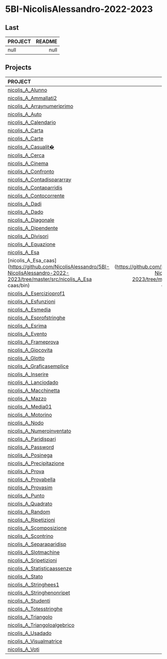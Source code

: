 # 5BI-NicolisAlessandro-2022-2023

## Last

| PROJECT | README |
| :--- | ---: |
| null | null |

## Projects

| PROJECT | README |
| :--- | ---: |
| [nicolis_A_Alunno](https://github.com/NicolisAlessandro/5BI-NicolisAlessandro-2022-2023/tree/master/src/nicolis_A_Alunno/bin) | [ReadMe](https://github.com/NicolisAlessandro/5BI-NicolisAlessandro-2022-2023/tree/master/src/nicolis_A_Alunno/doc/README.md) |
| [nicolis_A_Ammallati2](https://github.com/NicolisAlessandro/5BI-NicolisAlessandro-2022-2023/tree/master/src/nicolis_A_Ammallati2/bin) | [ReadMe](https://github.com/NicolisAlessandro/5BI-NicolisAlessandro-2022-2023/tree/master/src/nicolis_A_Ammallati2/doc/README.md) |
| [nicolis_A_Arraynumeriprimo](https://github.com/NicolisAlessandro/5BI-NicolisAlessandro-2022-2023/tree/master/src/nicolis_A_Arraynumeriprimo/bin) | [ReadMe](https://github.com/NicolisAlessandro/5BI-NicolisAlessandro-2022-2023/tree/master/src/nicolis_A_Arraynumeriprimo/doc/README.md) |
| [nicolis_A_Auto](https://github.com/NicolisAlessandro/5BI-NicolisAlessandro-2022-2023/tree/master/src/nicolis_A_Auto/bin) | [ReadMe](https://github.com/NicolisAlessandro/5BI-NicolisAlessandro-2022-2023/tree/master/src/nicolis_A_Auto/doc/README.md) |
| [nicolis_A_Calendario](https://github.com/NicolisAlessandro/5BI-NicolisAlessandro-2022-2023/tree/master/src/nicolis_A_Calendario/bin) | [ReadMe](https://github.com/NicolisAlessandro/5BI-NicolisAlessandro-2022-2023/tree/master/src/nicolis_A_Calendario/doc/README.md) |
| [nicolis_A_Carta](https://github.com/NicolisAlessandro/5BI-NicolisAlessandro-2022-2023/tree/master/src/nicolis_A_Carta1/bin) | [ReadMe](https://github.com/NicolisAlessandro/5BI-NicolisAlessandro-2022-2023/tree/master/src/nicolis_A_Carta1/doc/README.md) |
| [nicolis_A_Carte](https://github.com/NicolisAlessandro/5BI-NicolisAlessandro-2022-2023/tree/master/src/nicolis_A_Carte/bin) | [ReadMe](https://github.com/NicolisAlessandro/5BI-NicolisAlessandro-2022-2023/tree/master/src/nicolis_A_Carte/doc/README.md) |
| [nicolis_A_Casualit�](https://github.com/NicolisAlessandro/5BI-NicolisAlessandro-2022-2023/tree/master/src/nicolis_A_Casualit�/bin) | [ReadMe](https://github.com/NicolisAlessandro/5BI-NicolisAlessandro-2022-2023/tree/master/src/nicolis_A_Casualit�/doc/README.md) |
| [nicolis_A_Cerca](https://github.com/NicolisAlessandro/5BI-NicolisAlessandro-2022-2023/tree/master/src/nicolis_A_Cerca/bin) | [ReadMe](https://github.com/NicolisAlessandro/5BI-NicolisAlessandro-2022-2023/tree/master/src/nicolis_A_Cerca/doc/README.md) |
| [nicolis_A_Cinema](https://github.com/NicolisAlessandro/5BI-NicolisAlessandro-2022-2023/tree/master/src/nicolis_A_Cinema/bin) | [ReadMe](https://github.com/NicolisAlessandro/5BI-NicolisAlessandro-2022-2023/tree/master/src/nicolis_A_Cinema/doc/README.md) |
| [nicolis_A_Confronto](https://github.com/NicolisAlessandro/5BI-NicolisAlessandro-2022-2023/tree/master/src/nicolis_A_Confronto/bin) | [ReadMe](https://github.com/NicolisAlessandro/5BI-NicolisAlessandro-2022-2023/tree/master/src/nicolis_A_Confronto/doc/README.md) |
| [nicolis_A_Contadispararray](https://github.com/NicolisAlessandro/5BI-NicolisAlessandro-2022-2023/tree/master/src/nicolis_A_Contadispararray/bin) | [ReadMe](https://github.com/NicolisAlessandro/5BI-NicolisAlessandro-2022-2023/tree/master/src/nicolis_A_Contadispararray/doc/README.md) |
| [nicolis_A_Contaparridis](https://github.com/NicolisAlessandro/5BI-NicolisAlessandro-2022-2023/tree/master/src/nicolis_A_Contaparridis/bin) | [ReadMe](https://github.com/NicolisAlessandro/5BI-NicolisAlessandro-2022-2023/tree/master/src/nicolis_A_Contaparridis/doc/README.md) |
| [nicolis_A_Contocorrente](https://github.com/NicolisAlessandro/5BI-NicolisAlessandro-2022-2023/tree/master/src/nicolis_A_Contocorrente/bin) | [ReadMe](https://github.com/NicolisAlessandro/5BI-NicolisAlessandro-2022-2023/tree/master/src/nicolis_A_Contocorrente/doc/README.md) |
| [nicolis_A_Dadi](https://github.com/NicolisAlessandro/5BI-NicolisAlessandro-2022-2023/tree/master/src/nicolis_A_Dadi/bin) | [ReadMe](https://github.com/NicolisAlessandro/5BI-NicolisAlessandro-2022-2023/tree/master/src/nicolis_A_Dadi/doc/README.md) |
| [nicolis_A_Dado](https://github.com/NicolisAlessandro/5BI-NicolisAlessandro-2022-2023/tree/master/src/nicolis_A_Dado/bin) | [ReadMe](https://github.com/NicolisAlessandro/5BI-NicolisAlessandro-2022-2023/tree/master/src/nicolis_A_Dado/doc/README.md) |
| [nicolis_A_Diagonale](https://github.com/NicolisAlessandro/5BI-NicolisAlessandro-2022-2023/tree/master/src/nicolis_A_Diagonale/bin) | [ReadMe](https://github.com/NicolisAlessandro/5BI-NicolisAlessandro-2022-2023/tree/master/src/nicolis_A_Diagonale/doc/README.md) |
| [nicolis_A_Dipendente](https://github.com/NicolisAlessandro/5BI-NicolisAlessandro-2022-2023/tree/master/src/nicolis_A_Dipendente/bin) | [ReadMe](https://github.com/NicolisAlessandro/5BI-NicolisAlessandro-2022-2023/tree/master/src/nicolis_A_Dipendente/doc/README.md) |
| [nicolis_A_Divisori](https://github.com/NicolisAlessandro/5BI-NicolisAlessandro-2022-2023/tree/master/src/nicolis_A_Divisori/bin) | [ReadMe](https://github.com/NicolisAlessandro/5BI-NicolisAlessandro-2022-2023/tree/master/src/nicolis_A_Divisori/doc/README.md) |
| [nicolis_A_Equazione](https://github.com/NicolisAlessandro/5BI-NicolisAlessandro-2022-2023/tree/master/src/nicolis_A_Equazione/bin) | [ReadMe](https://github.com/NicolisAlessandro/5BI-NicolisAlessandro-2022-2023/tree/master/src/nicolis_A_Equazione/doc/README.md) |
| [nicolis_A_Esa](https://github.com/NicolisAlessandro/5BI-NicolisAlessandro-2022-2023/tree/master/src/nicolis_A_Esa/bin) | [ReadMe](https://github.com/NicolisAlessandro/5BI-NicolisAlessandro-2022-2023/tree/master/src/nicolis_A_Esa/doc/README.md) |
| [nicolis_A_Esa_caas](https://github.com/NicolisAlessandro/5BI-NicolisAlessandro-2022-2023/tree/master/src/nicolis_A_Esa caas/bin) | [ReadMe](https://github.com/NicolisAlessandro/5BI-NicolisAlessandro-2022-2023/tree/master/src/nicolis_A_Esa caas/doc/README.md) |
| [nicolis_A_Esercizioprof1](https://github.com/NicolisAlessandro/5BI-NicolisAlessandro-2022-2023/tree/master/src/nicolis_A_Esercizioprof1/bin) | [ReadMe](https://github.com/NicolisAlessandro/5BI-NicolisAlessandro-2022-2023/tree/master/src/nicolis_A_Esercizioprof1/doc/README.md) |
| [nicolis_A_Esfunzioni](https://github.com/NicolisAlessandro/5BI-NicolisAlessandro-2022-2023/tree/master/src/nicolis_A_Esfunzioni/bin) | [ReadMe](https://github.com/NicolisAlessandro/5BI-NicolisAlessandro-2022-2023/tree/master/src/nicolis_A_Esfunzioni/doc/README.md) |
| [nicolis_A_Esmedia](https://github.com/NicolisAlessandro/5BI-NicolisAlessandro-2022-2023/tree/master/src/nicolis_A_Esmedia/bin) | [ReadMe](https://github.com/NicolisAlessandro/5BI-NicolisAlessandro-2022-2023/tree/master/src/nicolis_A_Esmedia/doc/README.md) |
| [nicolis_A_Esprofstringhe](https://github.com/NicolisAlessandro/5BI-NicolisAlessandro-2022-2023/tree/master/src/nicolis_A_Esprofstringhe/bin) | [ReadMe](https://github.com/NicolisAlessandro/5BI-NicolisAlessandro-2022-2023/tree/master/src/nicolis_A_Esprofstringhe/doc/README.md) |
| [nicolis_A_Esrima](https://github.com/NicolisAlessandro/5BI-NicolisAlessandro-2022-2023/tree/master/src/nicolis_A_Esrima/bin) | [ReadMe](https://github.com/NicolisAlessandro/5BI-NicolisAlessandro-2022-2023/tree/master/src/nicolis_A_Esrima/doc/README.md) |
| [nicolis_A_Evento](https://github.com/NicolisAlessandro/5BI-NicolisAlessandro-2022-2023/tree/master/src/nicolis_A_Evento/bin) | [ReadMe](https://github.com/NicolisAlessandro/5BI-NicolisAlessandro-2022-2023/tree/master/src/nicolis_A_Evento/doc/README.md) |
| [nicolis_A_Frameprova](https://github.com/NicolisAlessandro/5BI-NicolisAlessandro-2022-2023/tree/master/src/nicolis_A_Frameprova/bin) | [ReadMe](https://github.com/NicolisAlessandro/5BI-NicolisAlessandro-2022-2023/tree/master/src/nicolis_A_Frameprova/doc/README.md) |
| [nicolis_A_Giocovita](https://github.com/NicolisAlessandro/5BI-NicolisAlessandro-2022-2023/tree/master/src/nicolis_A_Giocovita/bin) | [ReadMe](https://github.com/NicolisAlessandro/5BI-NicolisAlessandro-2022-2023/tree/master/src/nicolis_A_Giocovita/doc/README.md) |
| [nicolis_A_Glotto](https://github.com/NicolisAlessandro/5BI-NicolisAlessandro-2022-2023/tree/master/src/nicolis_A_Glotto/bin) | [ReadMe](https://github.com/NicolisAlessandro/5BI-NicolisAlessandro-2022-2023/tree/master/src/nicolis_A_Glotto/doc/README.md) |
| [nicolis_A_Graficasemplice](https://github.com/NicolisAlessandro/5BI-NicolisAlessandro-2022-2023/tree/master/src/nicolis_A_Graficasemplice/bin) | [ReadMe](https://github.com/NicolisAlessandro/5BI-NicolisAlessandro-2022-2023/tree/master/src/nicolis_A_Graficasemplice/doc/README.md) |
| [nicolis_A_Inserire](https://github.com/NicolisAlessandro/5BI-NicolisAlessandro-2022-2023/tree/master/src/nicolis_A_Inserire/bin) | [ReadMe](https://github.com/NicolisAlessandro/5BI-NicolisAlessandro-2022-2023/tree/master/src/nicolis_A_Inserire/doc/README.md) |
| [nicolis_A_Lanciodado](https://github.com/NicolisAlessandro/5BI-NicolisAlessandro-2022-2023/tree/master/src/nicolis_A_Lanciodado/bin) | [ReadMe](https://github.com/NicolisAlessandro/5BI-NicolisAlessandro-2022-2023/tree/master/src/nicolis_A_Lanciodado/doc/README.md) |
| [nicolis_A_Macchinetta](https://github.com/NicolisAlessandro/5BI-NicolisAlessandro-2022-2023/tree/master/src/nicolis_A_Macchinetta/bin) | [ReadMe](https://github.com/NicolisAlessandro/5BI-NicolisAlessandro-2022-2023/tree/master/src/nicolis_A_Macchinetta/doc/README.md) |
| [nicolis_A_Mazzo](https://github.com/NicolisAlessandro/5BI-NicolisAlessandro-2022-2023/tree/master/src/nicolis_A_Mazzo/bin) | [ReadMe](https://github.com/NicolisAlessandro/5BI-NicolisAlessandro-2022-2023/tree/master/src/nicolis_A_Mazzo/doc/README.md) |
| [nicolis_A_Media01](https://github.com/NicolisAlessandro/5BI-NicolisAlessandro-2022-2023/tree/master/src/nicolis_A_Media01/bin) | [ReadMe](https://github.com/NicolisAlessandro/5BI-NicolisAlessandro-2022-2023/tree/master/src/nicolis_A_Media01/doc/README.md) |
| [nicolis_A_Motorino](https://github.com/NicolisAlessandro/5BI-NicolisAlessandro-2022-2023/tree/master/src/nicolis_A_Motorino/bin) | [ReadMe](https://github.com/NicolisAlessandro/5BI-NicolisAlessandro-2022-2023/tree/master/src/nicolis_A_Motorino/doc/README.md) |
| [nicolis_A_Nodo](https://github.com/NicolisAlessandro/5BI-NicolisAlessandro-2022-2023/tree/master/src/nicolis_A_Nodo/bin) | [ReadMe](https://github.com/NicolisAlessandro/5BI-NicolisAlessandro-2022-2023/tree/master/src/nicolis_A_Nodo/doc/README.md) |
| [nicolis_A_Numeroinventato](https://github.com/NicolisAlessandro/5BI-NicolisAlessandro-2022-2023/tree/master/src/nicolis_A_Numeroinventato/bin) | [ReadMe](https://github.com/NicolisAlessandro/5BI-NicolisAlessandro-2022-2023/tree/master/src/nicolis_A_Numeroinventato/doc/README.md) |
| [nicolis_A_Paridispari](https://github.com/NicolisAlessandro/5BI-NicolisAlessandro-2022-2023/tree/master/src/nicolis_A_Paridispari/bin) | [ReadMe](https://github.com/NicolisAlessandro/5BI-NicolisAlessandro-2022-2023/tree/master/src/nicolis_A_Paridispari/doc/README.md) |
| [nicolis_A_Password](https://github.com/NicolisAlessandro/5BI-NicolisAlessandro-2022-2023/tree/master/src/nicolis_A_Password/bin) | [ReadMe](https://github.com/NicolisAlessandro/5BI-NicolisAlessandro-2022-2023/tree/master/src/nicolis_A_Password/doc/README.md) |
| [nicolis_A_Posinega](https://github.com/NicolisAlessandro/5BI-NicolisAlessandro-2022-2023/tree/master/src/nicolis_A_Posinega/bin) | [ReadMe](https://github.com/NicolisAlessandro/5BI-NicolisAlessandro-2022-2023/tree/master/src/nicolis_A_Posinega/doc/README.md) |
| [nicolis_A_Precipitazione](https://github.com/NicolisAlessandro/5BI-NicolisAlessandro-2022-2023/tree/master/src/nicolis_A_Precipitazione/bin) | [ReadMe](https://github.com/NicolisAlessandro/5BI-NicolisAlessandro-2022-2023/tree/master/src/nicolis_A_Precipitazione/doc/README.md) |
| [nicolis_A_Prova](https://github.com/NicolisAlessandro/5BI-NicolisAlessandro-2022-2023/tree/master/src/nicolis_A_Prova/bin) | [ReadMe](https://github.com/NicolisAlessandro/5BI-NicolisAlessandro-2022-2023/tree/master/src/nicolis_A_Prova/doc/README.md) |
| [nicolis_A_Provabella](https://github.com/NicolisAlessandro/5BI-NicolisAlessandro-2022-2023/tree/master/src/nicolis_A_Provabella/bin) | [ReadMe](https://github.com/NicolisAlessandro/5BI-NicolisAlessandro-2022-2023/tree/master/src/nicolis_A_Provabella/doc/README.md) |
| [nicolis_A_Provasim](https://github.com/NicolisAlessandro/5BI-NicolisAlessandro-2022-2023/tree/master/src/nicolis_A_Provasim/bin) | [ReadMe](https://github.com/NicolisAlessandro/5BI-NicolisAlessandro-2022-2023/tree/master/src/nicolis_A_Provasim/doc/README.md) |
| [nicolis_A_Punto](https://github.com/NicolisAlessandro/5BI-NicolisAlessandro-2022-2023/tree/master/src/nicolis_A_Punto/bin) | [ReadMe](https://github.com/NicolisAlessandro/5BI-NicolisAlessandro-2022-2023/tree/master/src/nicolis_A_Punto/doc/README.md) |
| [nicolis_A_Quadrato](https://github.com/NicolisAlessandro/5BI-NicolisAlessandro-2022-2023/tree/master/src/nicolis_A_Quadrato/bin) | [ReadMe](https://github.com/NicolisAlessandro/5BI-NicolisAlessandro-2022-2023/tree/master/src/nicolis_A_Quadrato/doc/README.md) |
| [nicolis_A_Random](https://github.com/NicolisAlessandro/5BI-NicolisAlessandro-2022-2023/tree/master/src/nicolis_A_Random/bin) | [ReadMe](https://github.com/NicolisAlessandro/5BI-NicolisAlessandro-2022-2023/tree/master/src/nicolis_A_Random/doc/README.md) |
| [nicolis_A_Ripetizioni](https://github.com/NicolisAlessandro/5BI-NicolisAlessandro-2022-2023/tree/master/src/nicolis_A_Ripetizioni/bin) | [ReadMe](https://github.com/NicolisAlessandro/5BI-NicolisAlessandro-2022-2023/tree/master/src/nicolis_A_Ripetizioni/doc/README.md) |
| [nicolis_A_Scomposizione](https://github.com/NicolisAlessandro/5BI-NicolisAlessandro-2022-2023/tree/master/src/nicolis_A_Scomposizione/bin) | [ReadMe](https://github.com/NicolisAlessandro/5BI-NicolisAlessandro-2022-2023/tree/master/src/nicolis_A_Scomposizione/doc/README.md) |
| [nicolis_A_Scontrino](https://github.com/NicolisAlessandro/5BI-NicolisAlessandro-2022-2023/tree/master/src/nicolis_A_Scontrino/bin) | [ReadMe](https://github.com/NicolisAlessandro/5BI-NicolisAlessandro-2022-2023/tree/master/src/nicolis_A_Scontrino/doc/README.md) |
| [nicolis_A_Separaparidisp](https://github.com/NicolisAlessandro/5BI-NicolisAlessandro-2022-2023/tree/master/src/nicolis_A_Separaparidisp/bin) | [ReadMe](https://github.com/NicolisAlessandro/5BI-NicolisAlessandro-2022-2023/tree/master/src/nicolis_A_Separaparidisp/doc/README.md) |
| [nicolis_A_Slotmachine](https://github.com/NicolisAlessandro/5BI-NicolisAlessandro-2022-2023/tree/master/src/nicolis_A_Slotmachine/bin) | [ReadMe](https://github.com/NicolisAlessandro/5BI-NicolisAlessandro-2022-2023/tree/master/src/nicolis_A_Slotmachine/doc/README.md) |
| [nicolis_A_Sripetizioni](https://github.com/NicolisAlessandro/5BI-NicolisAlessandro-2022-2023/tree/master/src/nicolis_A_Sripetizioni/bin) | [ReadMe](https://github.com/NicolisAlessandro/5BI-NicolisAlessandro-2022-2023/tree/master/src/nicolis_A_Sripetizioni/doc/README.md) |
| [nicolis_A_Statisticaassenze](https://github.com/NicolisAlessandro/5BI-NicolisAlessandro-2022-2023/tree/master/src/nicolis_A_Statisticaassenze/bin) | [ReadMe](https://github.com/NicolisAlessandro/5BI-NicolisAlessandro-2022-2023/tree/master/src/nicolis_A_Statisticaassenze/doc/README.md) |
| [nicolis_A_Stato](https://github.com/NicolisAlessandro/5BI-NicolisAlessandro-2022-2023/tree/master/src/nicolis_A_Stato/bin) | [ReadMe](https://github.com/NicolisAlessandro/5BI-NicolisAlessandro-2022-2023/tree/master/src/nicolis_A_Stato/doc/README.md) |
| [nicolis_A_Stringhees1](https://github.com/NicolisAlessandro/5BI-NicolisAlessandro-2022-2023/tree/master/src/nicolis_A_Stringhees1/bin) | [ReadMe](https://github.com/NicolisAlessandro/5BI-NicolisAlessandro-2022-2023/tree/master/src/nicolis_A_Stringhees1/doc/README.md) |
| [nicolis_A_Stringhenonripet](https://github.com/NicolisAlessandro/5BI-NicolisAlessandro-2022-2023/tree/master/src/nicolis_A_Stringhenonripet/bin) | [ReadMe](https://github.com/NicolisAlessandro/5BI-NicolisAlessandro-2022-2023/tree/master/src/nicolis_A_Stringhenonripet/doc/README.md) |
| [nicolis_A_Studenti](https://github.com/NicolisAlessandro/5BI-NicolisAlessandro-2022-2023/tree/master/src/nicolis_A_Studenti/bin) | [ReadMe](https://github.com/NicolisAlessandro/5BI-NicolisAlessandro-2022-2023/tree/master/src/nicolis_A_Studenti/doc/README.md) |
| [nicolis_A_Totesstringhe](https://github.com/NicolisAlessandro/5BI-NicolisAlessandro-2022-2023/tree/master/src/nicolis_A_Totesstringhe/bin) | [ReadMe](https://github.com/NicolisAlessandro/5BI-NicolisAlessandro-2022-2023/tree/master/src/nicolis_A_Totesstringhe/doc/README.md) |
| [nicolis_A_Triangolo](https://github.com/NicolisAlessandro/5BI-NicolisAlessandro-2022-2023/tree/master/src/nicolis_A_Triangolo/bin) | [ReadMe](https://github.com/NicolisAlessandro/5BI-NicolisAlessandro-2022-2023/tree/master/src/nicolis_A_Triangolo/doc/README.md) |
| [nicolis_A_Triangoloalgebrico](https://github.com/NicolisAlessandro/5BI-NicolisAlessandro-2022-2023/tree/master/src/nicolis_A_Triangoloalgebrico/bin) | [ReadMe](https://github.com/NicolisAlessandro/5BI-NicolisAlessandro-2022-2023/tree/master/src/nicolis_A_Triangoloalgebrico/doc/README.md) |
| [nicolis_A_Usadado](https://github.com/NicolisAlessandro/5BI-NicolisAlessandro-2022-2023/tree/master/src/nicolis_A_Usadado/bin) | [ReadMe](https://github.com/NicolisAlessandro/5BI-NicolisAlessandro-2022-2023/tree/master/src/nicolis_A_Usadado/doc/README.md) |
| [nicolis_A_Visualmatrice](https://github.com/NicolisAlessandro/5BI-NicolisAlessandro-2022-2023/tree/master/src/nicolis_A_Visualmatrice/bin) | [ReadMe](https://github.com/NicolisAlessandro/5BI-NicolisAlessandro-2022-2023/tree/master/src/nicolis_A_Visualmatrice/doc/README.md) |
| [nicolis_A_Voti](https://github.com/NicolisAlessandro/5BI-NicolisAlessandro-2022-2023/tree/master/src/nicolis_A_Voti/bin) | [ReadMe](https://github.com/NicolisAlessandro/5BI-NicolisAlessandro-2022-2023/tree/master/src/nicolis_A_Voti/doc/README.md) |
